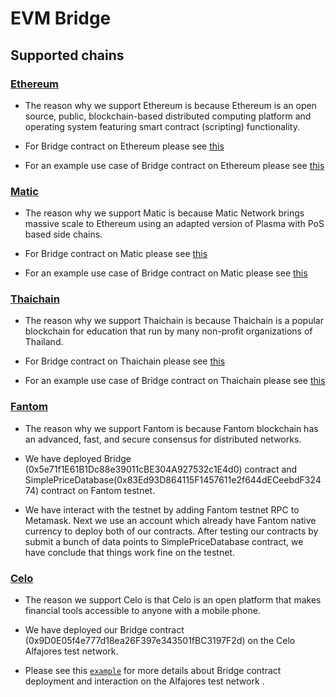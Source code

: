 # EVM Bridge

## Supported chains

### [Ethereum](https://ethereum.org/)

- The reason why we support Ethereum is because Ethereum is an open source, public, blockchain-based distributed computing platform and operating system featuring smart contract (scripting) functionality.

- For Bridge contract on Ethereum please see [this](https://kovan.etherscan.io/address/0x3e1f8745e4088443350121075828f119075ef641)

- For an example use case of Bridge contract on Ethereum please see [this](https://kovan.etherscan.io/address/0x14057f5d8d49f7fb513158b5a9489e37461ca769)

### [Matic](https://matic.network/)

- The reason why we support Matic is because Matic Network brings massive scale to Ethereum using an adapted version of Plasma with PoS based side chains.

- For Bridge contract on Matic please see [this](https://testnetv3-explorer.matic.network/address/0xc63246279370bdeb00d101923301a44e1d407022)

- For an example use case of Bridge contract on Matic please see [this](https://testnetv3-explorer.matic.network/address/0x78d58f16766078eb10ed26a81b8ff58774db9287)

### [Thaichain](https://thaichain.io/)

- The reason why we support Thaichain is because Thaichain is a popular blockchain for education that run by many non-profit organizations of Thailand.

- For Bridge contract on Thaichain please see [this](https://exp.tch.in.th/addr/0x35616a666E8b8aB605EfB16b551c6804C4e571C7?addr_tab=transactions)

- For an example use case of Bridge contract on Thaichain please see [this](https://exp.tch.in.th/addr/0x86D84bB33ccC482159f46f21993E2d08e511F95E?addr_tab=contract_source)

### [Fantom](https://fantom.foundation/)

- The reason why we support Fantom is because Fantom blockchain has an advanced, fast, and secure consensus for distributed networks.

- We have deployed Bridge (0x5e71f1E61B1Dc88e39011cBE304A927532c1E4d0) contract and SimplePriceDatabase(0x83Ed93D864115F1457611e2f644dECeebdF32474) contract on Fantom testnet.

- We have interact with the testnet by adding Fantom testnet RPC to Metamask. Next we use an account which already have Fantom native currency to deploy both of our contracts. After testing our contracts by submit a bunch of data points to SimplePriceDatabase contract, we have conclude that things work fine on the testnet.

### [Celo](https://celo.org/)

- The reason we support Celo is that Celo is an open platform that makes financial tools accessible to anyone with a mobile phone.

- We have deployed our Bridge contract (0x9D0E05f4e777d18ea26F397e343501fBC3197F2d) on the Celo Alfajores test network.

- Please see this [`example`](integration_examples/celo) for more details about Bridge contract deployment and interaction on the Alfajores test network .
